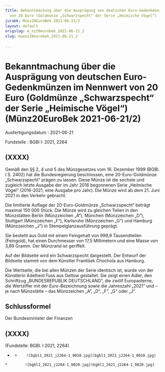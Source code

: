 ```yaml
---
Title: Bekanntmachung über die Ausprägung von deutschen Euro-Gedenkmünzen im Nennwert
  von 20 Euro (Goldmünze „Schwarzspecht“ der Serie „Heimische Vögel“)
jurabk: Münz20EuroBek 2021-06-21/2
layout: default
origslug: m_nz20eurobek_2021-06-21_2
slug: muenz20eurobek_2021-06-21_2

---
```


# Bekanntmachung über die Ausprägung von deutschen Euro-Gedenkmünzen im Nennwert von 20 Euro (Goldmünze „Schwarzspecht“ der Serie „Heimische Vögel“) (Münz20EuroBek 2021-06-21/2)

Ausfertigungsdatum
:   2021-06-21

Fundstelle
:   BGBl I: 2021, 2264


## (XXXX)

Gemäß den §§ 2, 4 und 5 des Münzgesetzes vom 16. Dezember 1999 (BGBl.
I S. 2402) hat die Bundesregierung beschlossen, eine 20-Euro-Goldmünze
„Schwarzspecht“ prägen zu lassen. Diese Münze ist die sechste und
zugleich letzte Ausgabe der im Jahr 2016 begonnenen Serie „Heimische
Vögel“ (2016-2021, eine Ausgabe pro Jahr). Die Münze wird ab dem 21.
Juni 2021 in den Verkehr gebracht.

Die limitierte Auflage der 20-Euro-Goldmünze „Schwarzspecht“ beträgt
maximal 150 000 Stück. Die Münze wird zu gleichen Teilen in den
Münzstätten Berlin (Münzzeichen „A“), München (Münzzeichen „D“),
Stuttgart (Münzzeichen „F“), Karlsruhe (Münzzeichen „G“) und Hamburg
(Münzzeichen „J“) in Stempelglanzausführung geprägt.

Sie besteht aus Gold mit einem Feingehalt von 999,9 Tausendteilen
(Feingold), hat einen Durchmesser von 17,5 Millimetern und eine Masse
von 3,89 Gramm. Der Münzrand ist geriffelt.

Auf der Bildseite wird ein Schwarzspecht dargestellt. Der Entwurf der
Bildseite stammt von dem Künstler František Chochola aus Hamburg.

Die Wertseite, die bei allen Münzen der Serie identisch ist, wurde von
der Künstlerin Adelheid Fuss aus Geltow gestaltet. Sie zeigt einen
Adler, den Schriftzug „BUNDESREPUBLIK DEUTSCHLAND“, die zwölf
Europasterne, die Wertziffer mit der Euro-Bezeichnung sowie die
Jahreszahl „2021“ und – je nach Münzstätte – das Münzzeichen „A“, „D“,
„F“, „G“ oder „J“.


## Schlussformel

Der Bundesminister der Finanzen


## (XXXX)

(Fundstelle: BGBl. I 2021, 2264)



*    *        ![bgbl1_2021_j2264-1_0010.jpg](bgbl1_2021_j2264-1_0010.jpg)
    *        ![bgbl1_2021_j2264-1_0020.jpg](bgbl1_2021_j2264-1_0020.jpg)


